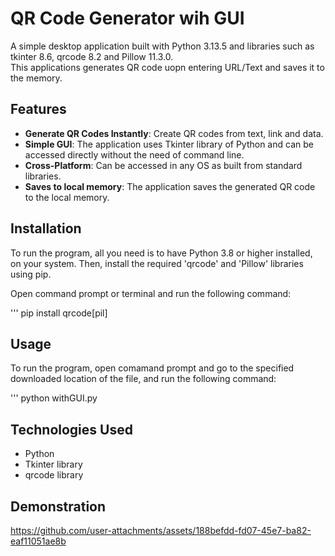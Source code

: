 # QR Code Generator wih GUI
A simple desktop application built with Python 3.13.5 and libraries such as tkinter 8.6, qrcode 8.2 and Pillow 11.3.0.<br>
This applications generates QR code uopn entering URL/Text and saves it to the memory.<br>
## Features
*   **Generate QR Codes Instantly**:
Create QR codes from text, link and data.
*   **Simple GUI**:
The application uses Tkinter library of Python and can be accessed directly without the need of command line.
*   **Cross-Platform**:
Can be accessed in any OS as built from standard libraries.
*   **Saves to local memory**:
The application saves the generated QR code to the local memory.

## Installation
To run the program, all you need is to have Python 3.8 or higher installed, on your system. Then, install the required 'qrcode' and 'Pillow' libraries using pip.

Open command prompt or terminal and run the following command:

'''
pip install qrcode[pil]

## Usage
To run the program, open comamand prompt and go to the specified downloaded location of the file, and run the following command:

'''
python withGUI.py
## Technologies Used
*   Python
*   Tkinter library
*   qrcode library

## Demonstration


https://github.com/user-attachments/assets/188befdd-fd07-45e7-ba82-eaf11051ae8b

